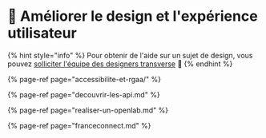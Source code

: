 # 💎 Améliorer le design et l'expérience utilisateur



{% hint style="info" %}
Pour obtenir de l'aide sur un sujet de design, vous pouvez [solliciter l'équipe des designers transverse](../je-sollicite-de-laide-transverse/design-ux.md) 👋
{% endhint %}

{% page-ref page="accessibilite-et-rgaa/" %}

{% page-ref page="decouvrir-les-api.md" %}

{% page-ref page="realiser-un-openlab.md" %}

{% page-ref page="franceconnect.md" %}

